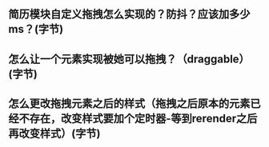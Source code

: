 ## 简历模块自定义拖拽怎么实现的？防抖？应该加多少ms？(字节)

## 怎么让一个元素实现被她可以拖拽？（draggable）(字节)

## 怎么更改拖拽元素之后的样式（拖拽之后原本的元素已经不存在，改变样式要加个定时器-等到rerender之后再改变样式）(字节)